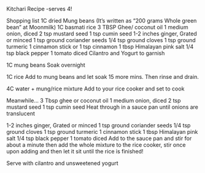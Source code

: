 Kitchari Recipe -serves 4!

Shopping list
1C dried Mung beans 
(It’s written as “200 grams Whole green bean” at Moonmilk)
1C basmati rice
3 TBSP Ghee/ coconut oil
1 medium onion, diced
2 tsp mustard seed
1 tsp cumin seed
1-2 inches ginger, Grated or minced
1 tsp ground coriander seeds
1/4 tsp ground cloves
1 tsp ground turmeric
1 cinnamon stick or 1 tsp cinnamon
1 tbsp Himalayan pink salt
1/4 tsp black pepper
1 tomato diced
Cilantro and Yogurt to garnish


1C mung beans
Soak overnight

1C rice
Add to mung beans and let soak 15 more mins. Then rinse and drain. 

4C water + mung/rice mixture 
Add to your rice cooker and set to cook

Meanwhile... 
3 Tbsp ghee or coconut oil
1 medium onion, diced
2 tsp mustard seed
1 tsp cumin seed
Heat through in a sauce pan until onions are translucent

1-2 inches ginger, Grated or minced
1 tsp ground coriander seeds
1/4 tsp ground cloves
1 tsp ground turmeric
1 cinnamon stick
1 tbsp Himalayan pink salt
1/4 tsp black pepper
1 tomato diced
Add to the sauce pan and stir for about a minute then add the whole mixture to the rice cooker, stir once upon adding and then let it sit  until the rice is finished!

Serve with cilantro and unsweetened yogurt